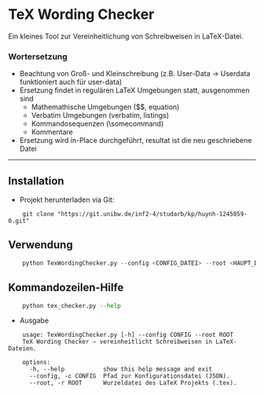 # TeX Wording Checker

Ein kleines Tool zur Vereinheitlichung von Schreibweisen in LaTeX-Datei.  
### Wortersetzung
- Beachtung von Groß- und Kleinschreibung (z.B. User-Data -> Userdata funktioniert auch für user-data)
- Ersetzung findet in regulären LaTeX Umgebungen statt, ausgenommen sind
  - Mathemathische Umgebungen ($$, equation)
  - Verbatim Umgebungen (verbatim, listings)
  - Kommandosequenzen (\somecommand)
  - Kommentare
- Ersetzung wird in-Place durchgeführt, resultat ist die neu geschriebene Datei

---
## Installation

- Projekt herunterladen via Git:
````text
    git clone "https://git.unibw.de/inf2-4/studarb/kp/huynh-1245059-0.git"
````

## Verwendung


```python
    python TexWordingChecker.py --config <CONFIG_DATEI> --root <HAUPT_DATEI>
```


## Kommandozeilen-Hilfe

```python
    python tex_checker.py --help
```
- Ausgabe
```text
    usage: TexWordingChecker.py [-h] --config CONFIG --root ROOT
    TeX Wording Checker – vereinheitlicht Schreibweisen in LaTeX-Dateien.
    
    options:
      -h, --help           show this help message and exit
      --config, -c CONFIG  Pfad zur Konfigurationsdatei (JSON).
      --root, -r ROOT      Wurzeldatei des LaTeX Projekts (.tex).
```
    

